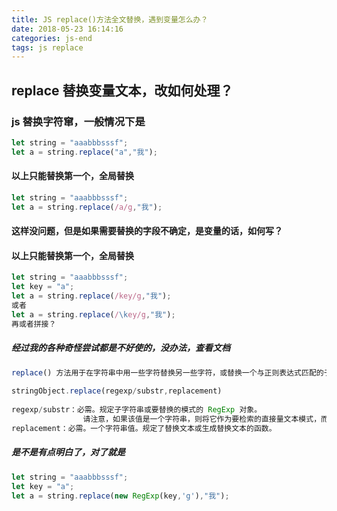 ```yaml
---
title: JS replace()方法全文替换，遇到变量怎么办？
date: 2018-05-23 16:14:16
categories: js-end
tags: js replace
---
```


## replace 替换变量文本，改如何处理？

### js 替换字符窜，一般情况下是
```javascript
let string = "aaabbbsssf";
let a = string.replace("a","我");
```
<!-- more -->
#### 以上只能替换第一个，全局替换
```javascript
let string = "aaabbbsssf";
let a = string.replace(/a/g,"我");
```
#### 这样没问题，但是如果需要替换的字段不确定，是变量的话，如何写？

#### 以上只能替换第一个，全局替换
```javascript
let string = "aaabbbsssf";
let key = "a";
let a = string.replace(/key/g,"我");
或者
let a = string.replace(/\key/g,"我");
再或者拼接？
```

##### 经过我的各种奇怪尝试都是不好使的，没办法，查看文档

```javascript
replace() 方法用于在字符串中用一些字符替换另一些字符，或替换一个与正则表达式匹配的子串。
​
​stringObject.replace(regexp/substr,replacement)
​
​regexp/substr：必需。规定子字符串或要替换的模式的 RegExp 对象。
                请注意，如果该值是一个字符串，则将它作为要检索的直接量文本模式，而不是首先被转换为 RegExp 对象。
replacement：必需。一个字符串值。规定了替换文本或生成替换文本的函数。
```

##### 是不是有点明白了，对了就是

```javascript
let string = "aaabbbsssf";
let key = "a";
let a = string.replace(new RegExp(key,'g'),"我");
```


